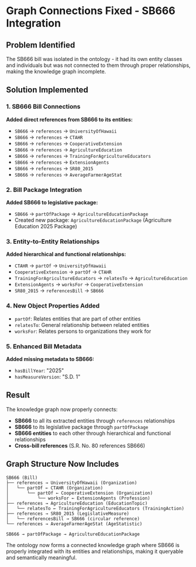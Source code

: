 # Graph Connections Fixed - SB666 Integration

## Problem Identified
The SB666 bill was isolated in the ontology - it had its own entity classes and individuals but was not connected to them through proper relationships, making the knowledge graph incomplete.

## Solution Implemented

### 1. SB666 Bill Connections
**Added direct references from SB666 to its entities:**
- `SB666` → `references` → `UniversityOfHawaii`
- `SB666` → `references` → `CTAHR`
- `SB666` → `references` → `CooperativeExtension`
- `SB666` → `references` → `AgricultureEducation`
- `SB666` → `references` → `TrainingForAgricultureEducators`
- `SB666` → `references` → `ExtensionAgents`
- `SB666` → `references` → `SR80_2015`
- `SB666` → `references` → `AverageFarmerAgeStat`

### 2. Bill Package Integration
**Added SB666 to legislative package:**
- `SB666` → `partOfPackage` → `AgricultureEducationPackage`
- Created new package: `AgricultureEducationPackage` (Agriculture Education 2025 Package)

### 3. Entity-to-Entity Relationships
**Added hierarchical and functional relationships:**
- `CTAHR` → `partOf` → `UniversityOfHawaii`
- `CooperativeExtension` → `partOf` → `CTAHR`
- `TrainingForAgricultureEducators` → `relatesTo` → `AgricultureEducation`
- `ExtensionAgents` → `worksFor` → `CooperativeExtension`
- `SR80_2015` → `referencesBill` → `SB666`

### 4. New Object Properties Added
- `partOf`: Relates entities that are part of other entities
- `relatesTo`: General relationship between related entities
- `worksFor`: Relates persons to organizations they work for

### 5. Enhanced Bill Metadata
**Added missing metadata to SB666:**
- `hasBillYear`: "2025"
- `hasMeasureVersion`: "S.D. 1"

## Result
The knowledge graph now properly connects:
- **SB666** to all its extracted entities through `references` relationships
- **SB666** to its legislative package through `partOfPackage`
- **SB666 entities** to each other through hierarchical and functional relationships
- **Cross-bill references** (S.R. No. 80 references SB666)

## Graph Structure Now Includes
```
SB666 (Bill)
├── references → UniversityOfHawaii (Organization)
│   └── partOf ← CTAHR (Organization)
│       └── partOf ← CooperativeExtension (Organization)
│           └── worksFor ← ExtensionAgents (Profession)
├── references → AgricultureEducation (EducationTopic)
│   └── relatesTo ← TrainingForAgricultureEducators (TrainingAction)
├── references → SR80_2015 (LegislativeMeasure)
│   └── referencesBill → SB666 (circular reference)
└── references → AverageFarmerAgeStat (AgeStatistic)

SB666 → partOfPackage → AgricultureEducationPackage
```

The ontology now forms a connected knowledge graph where SB666 is properly integrated with its entities and relationships, making it queryable and semantically meaningful.
